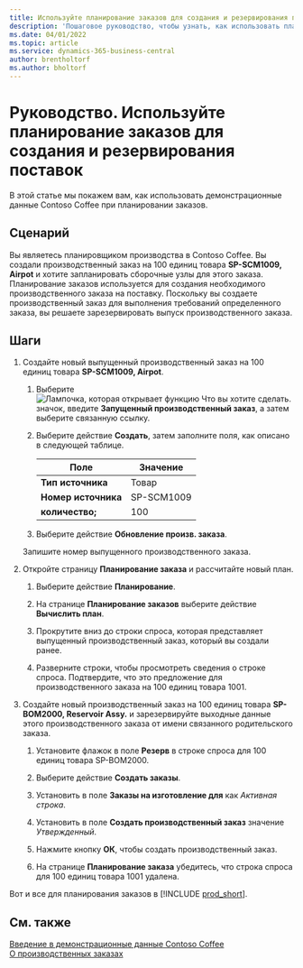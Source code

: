 ```yaml
---
title: Используйте планирование заказов для создания и резервирования поставок
description: 'Пошаговое руководство, чтобы узнать, как использовать планирование заказов для создания необходимого производственного заказа для поставки в Business Central.'
ms.date: 04/01/2022
ms.topic: article
ms.service: dynamics-365-business-central
author: brentholtorf
ms.author: bholtorf
---
```


# Руководство. Используйте планирование заказов для создания и резервирования поставок

В этой статье мы покажем вам, как использовать демонстрационные данные Contoso Coffee при планировании заказов.

## Сценарий

Вы являетесь планировщиком производства в Contoso Coffee. Вы создали производственный заказ на 100 единиц товара **SP-SCM1009, Airpot** и хотите запланировать сборочные узлы для этого заказа. Планирование заказов используется для создания необходимого производственного заказа на поставку. Поскольку вы создаете производственный заказ для выполнения требований определенного заказа, вы решаете зарезервировать выпуск производственного заказа.  

## Шаги

1. Создайте новый выпущенный производственный заказ на 100 единиц товара **SP-SCM1009, Airpot**.

    1. Выберите ![Лампочка, которая открывает функцию Что вы хотите сделать.](../../media/ui-search/search_small.png "Что вы хотите сделать") значок, введите **Запущенный производственный заказ**, а затем выберите связанную ссылку.  

    2. Выберите действие **Создать**, затем заполните поля, как описано в следующей таблице.  

        |Поле  |Значение  |
        |---------|---------|
        |**Тип источника** |Товар|
        |**Номер источника** |SP-SCM1009|
        |**количество;** |100|
    3. Выберите действие **Обновление произв. заказа**.  

    Запишите номер выпущенного производственного заказа.

2. Откройте страницу **Планирование заказа** и рассчитайте новый план.

    1. Выберите действие **Планирование**.  

    2. На странице **Планирование заказов** выберите действие **Вычислить план**.  

    3. Прокрутите вниз до строки спроса, которая представляет выпущенный производственный заказ, который вы создали ранее.  

    4. Разверните строки, чтобы просмотреть сведения о строке спроса. Подтвердите, что это предложение для производственного заказа на 100 единиц товара 1001.  

3. Создайте новый производственный заказ на 100 единиц товара **SP-BOM2000, Reservoir Assy.** и зарезервируйте выходные данные этого производственного заказа от имени связанного родительского заказа.  

    1. Установите флажок в поле **Резерв** в строке спроса для 100 единиц товара SP-BOM2000.

    2. Выберите действие **Создать заказы**.  

    3. Установить в поле **Заказы на изготовление для** как *Активная строка*.  

    4. Установить в поле **Создать производственный заказ** значение *Утвержденный*.

    5. Нажмите кнопку **ОК**, чтобы создать производственный заказ.

    6. На странице **Планирование заказа** убедитесь, что строка спроса для 100 единиц товара 1001 удалена.

Вот и все для планирования заказов в [!INCLUDE [prod_short](../../includes/prod_short.md)].  

## См. также

[Введение в демонстрационные данные Contoso Coffee](../contoso-coffee-intro.md)  
[О производственных заказах](../../production-about-production-orders.md)  
